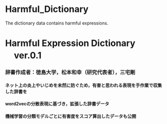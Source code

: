 # Harmful_Dictionary
The dictionary data contains harmful expressions.
# Harmful Expression Dictionary 　ver.0.1
### 辞書作成者：徳島大学，松本和幸（研究代表者），三宅剛

#### ネット上の炎上やいじめを未然に防ぐため，有害と思われる表現を手作業で収集した辞書を
#### word2vecの分散表現に基づき，拡張した辞書データ
#### 機械学習の分類モデルごとに有害度をスコア算出したデータも公開


